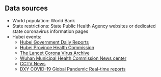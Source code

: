 ## Data sources

- World population: World Bank
- State restrictions: State Public Health Agency websites or dedicated state coronavirus information pages
- Hubei events: 
    - [Hubei Government Daily Reports](http://www.hubei.gov.cn/zwgk/hbyw/hbywqb/index_17.shtml)
    - [Hubei Province Health Commission](http://wjw.hubei.gov.cn/fbjd/)
    - [The Lancet Corona Virus Archive](https://www.thelancet.com/coronavirus/archive)
    - [Wuhan Municipal Health Commission News center](http://wjw.wuhan.gov.cn/front/web/main/xwzx.html)
    - [CCTV News](http://m.news.cctv.com/2020/02/05/ARTIZ48m5I5kAq4f0UOOmEqZ200205.shtml)
    - [DXY COVID-19 Global Pandemic Real-time reports](https://ncov.dxy.cn/ncovh5/view/pneumonia?from=dxy&source=&link=&share=)
